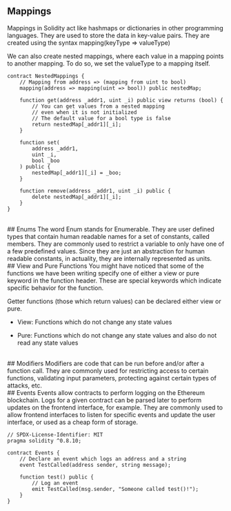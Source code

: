 ## Mappings
Mappings in Solidity act like hashmaps or dictionaries in other programming languages. They are used to store the data in key-value pairs.
They are created using the syntax mapping(keyType ⇒ valueType)

We can also create nested mappings, where each value in a mapping points to another mapping. To do so, we set the valueType to a mapping itself.
```
contract NestedMappings {
    // Mapping from address => (mapping from uint to bool)
    mapping(address => mapping(uint => bool)) public nestedMap;

    function get(address _addr1, uint _i) public view returns (bool) {
        // You can get values from a nested mapping
        // even when it is not initialized
        // The default value for a bool type is false
        return nestedMap[_addr1][_i];
    }

    function set(
        address _addr1,
        uint _i,
        bool _boo
    ) public {
        nestedMap[_addr1][_i] = _boo;
    }

    function remove(address _addr1, uint _i) public {
        delete nestedMap[_addr1][_i];
    }
}
```
<br>
## Enums
The word Enum stands for Enumerable. They are user defined types that contain human readable names for a set of constants, called members. They are commonly used to restrict a variable to only have one of a few predefined values. Since they are just an abstraction for human readable constants, in actuality, they are internally represented as units.

<br>
## View and Pure Functions
You might have noticed that some of the functions we have been writing specify one of either a view or pure keyword in the function header. These are special keywords which indicate specific behavior for the function.

Getter functions (those which return values) can be declared either view or pure.

* View: Functions which do not change any state values

* Pure: Functions which do not change any state values and also do not read any state values
  
<br>
## Modifiers
Modifiers are code that can be run before and/or after a function call. They are commonly used for restricting access to certain functions, validating input parameters, protecting against certain types of attacks, etc.

<br>
## Events
Events allow contracts to perform logging on the Ethereum blockchain. Logs for a given contract can be parsed later to perform updates on the frontend interface, for example. They are commonly used to allow frontend interfaces to listen for specific events and update the user interface, or used as a cheap form of storage.

```
// SPDX-License-Identifier: MIT
pragma solidity ^0.8.10;

contract Events {
    // Declare an event which logs an address and a string
    event TestCalled(address sender, string message);

    function test() public {
        // Log an event
        emit TestCalled(msg.sender, "Someone called test()!");
    }
}
```

